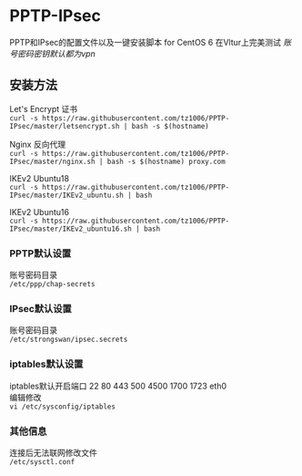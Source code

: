 # PPTP-IPsec #
PPTP和IPsec的配置文件以及一键安装脚本 for CentOS 6 在Vltur上完美测试
*账号密码密钥默认都为vpn*
## 安装方法 ##
Let's Encrypt 证书   
`curl -s https://raw.githubusercontent.com/tz1006/PPTP-IPsec/master/letsencrypt.sh | bash -s $(hostname)` 

Nginx 反向代理   
`curl -s https://raw.githubusercontent.com/tz1006/PPTP-IPsec/master/nginx.sh | bash -s $(hostname) proxy.com` 

IKEv2 Ubuntu18  
`curl -s https://raw.githubusercontent.com/tz1006/PPTP-IPsec/master/IKEv2_ubuntu.sh | bash`  

IKEv2 Ubuntu16  
`curl -s https://raw.githubusercontent.com/tz1006/PPTP-IPsec/master/IKEv2_ubuntu16.sh | bash`  

### PPTP默认设置 ###
账号密码目录  
`/etc/ppp/chap-secrets`

### IPsec默认设置 ###
账号密码目录  
`/etc/strongswan/ipsec.secrets`
### iptables默认设置 ###
iptables默认开启端口 
22
80
443
500
4500
1700
1723
eth0  
编辑修改  
`vi /etc/sysconfig/iptables`
### 其他信息 ###
连接后无法联网修改文件  
`/etc/sysctl.conf`
